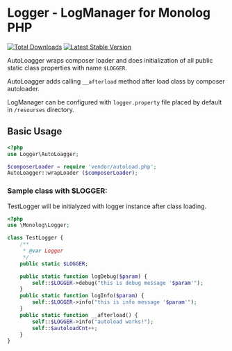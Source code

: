 # Logger - LogManager for Monolog PHP

[![Total Downloads](https://img.shields.io/packagist/dt/dfar/logger.svg)](https://packagist.org/packages/dfar/logger)
[![Latest Stable Version](https://img.shields.io/packagist/v/dfar/logger.svg)](https://packagist.org/packages/dfar/logger)

AutoLoagger wraps composer loader and does initialization of all public static class properties with name `$LOGGER`.

AutoLoagger adds calling `__afterload` method after load class by composer autoloader.

LogManager can be configured with `logger.property` file placed by default in `/resourses` directory.

## Basic Usage

```php
<?php
use Logger\AutoLoagger;

$composerLoader = require 'vendor/autoload.php';
AutoLoagger::wrapLoader ($composerLoader);
```

### Sample class with $LOGGER:
TestLogger will be initialyzed with logger instance after class loading.
```php
<?php
use \Monolog\Logger;

class TestLogger {
	/**
	 * @var Logger
	 */
	public static $LOGGER;

	public static function logDebug($param) {
		self::$LOGGER->debug("this is debug message '$param'");
	}
	public static function logInfo($param) {
		self::$LOGGER->info("this is info message '$param'");
	}
	public static function __afterload() {
 		self::$LOGGER->info("autoload works!");
 		self::$autoloadCnt++;
	}
}
```
